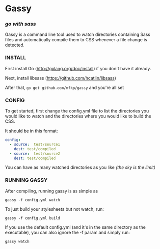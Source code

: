 # Gassy
### *go with sass*

Gassy is a command line tool used to watch directories containing Sass files and automatically compile them to CSS whenever a file change is detected.

### INSTALL

First install Go (http://golang.org/doc/install) if you don't have it already.

Next, install libsass (https://github.com/hcatlin/libsass)

After that, `go get github.com/mfkp/gassy` and you're all set


### CONFIG

To get started, first change the config.yml file to list the directories you would like to watch and the directories where you would like to build the CSS.

It should be in this format:

```YAML
config:
  - source:  test/source1
    dest: test/compiled
  - source:  test/source2
    dest: test/compiled
```

You can have as many watched directories as you like *(the sky is the limit)*

### RUNNING GASSY
After compiling, running gassy is as simple as

    gassy -f config.yml watch

To just build your stylesheets but not watch, run:

    gassy -f config.yml build

If you use the default config.yml (and it's in the same directory as the executable), you can also ignore the -f param and simply run:

    gassy watch
